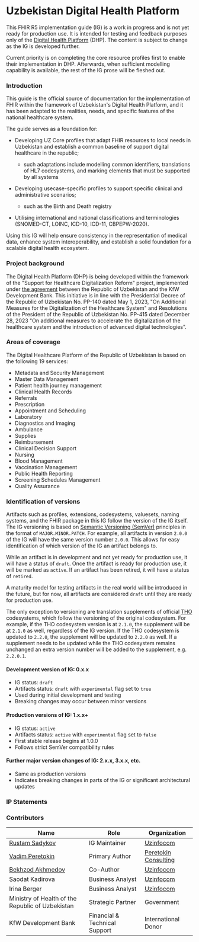 # Uzbekistan Digital Health Platform

This FHIR R5 implementation guide (IG) is a work in progress and is not yet ready for production use. It is intended for testing and feedback purposes only of the [Digital Health Platform](https://www.kfw.de/About-KfW/Newsroom/Latest-News/Pressemitteilungen-Details_723328.html) (DHP). The content is subject to change as the IG is developed further.

Current priority is on completing the core resource profiles first to enable their implementation in DHP. Afterwards, when sufficient modelling capability is available, the rest of the IG prose will be fleshed out.

### Introduction

This guide is the official source of documentation for the implementation of FHIR within the framework of Uzbekistan's Digital Health Platform, and it has been adapted to the realities, needs, and specific features of the national healthcare system.

The guide serves as a foundation for: 

* Developing UZ Core profiles that adapt FHIR resources to local needs in Uzbekistan and establish a common baseline of support digital healthcare in the republic;
  * such adaptations include modelling common identifiers, translations of HL7 codesystems, and marking elements that must be supported by all systems

* Developing usecase-specific profiles to support specific clinical and administrative scenarios;
  * such as the Birth and Death registry 

* Utilising international and national classifications and terminologies (SNOMED-CT, LOINC, ICD-10, ICD-11, CBPEPW-2020). 

Using this IG will help ensure consistency in the representation of medical data, enhance system interoperability, and establish a solid foundation for a scalable digital health ecosystem. 

### Project background

The Digital Health Platform (DHP) is being developed within the framework of the "Support for Healthcare Digitalization Reform" project, implemented under [the agreement](https://www.kfw.de/About-KfW/Newsroom/Latest-News/Pressemitteilungen-Details_723328.html) between the Republic of Uzbekistan and the KfW Development Bank. This initiative is in line with the Presidential Decree of the Republic of Uzbekistan No. PP-140 dated May 1, 2023, "On Additional Measures for the Digitalization of the Healthcare System" and Resolutions of the President of the Republic of Uzbekistan No. PP-415 dated December 28, 2023 "On additional measures to accelerate the digitalization of the healthcare system and the introduction of advanced digital technologies". 

### Areas of coverage

The Digital Healthcare Platform of the Republic of Uzbekistan is based on the following 19 services: 

* Metadata and Security Management 
* Master Data Management 
* Patient health journey management 
* Clinical Health Records 
* Referrals 
* Prescription 
* Appointment and Scheduling  
* Laboratory 
* Diagnostics and Imaging  
* Ambulance  
* Supplies   
* Reimbursement 
* Clinical Decision Support  
* Nursing 
* Blood Management 
* Vaccination Management  
* Public Health Reporting  
* Screening Schedules Management  
* Quality Assurance 

### Identification of versions

Artifacts such as profiles, extensions, codesystems, valuesets, naming systems, and the FHIR package in this IG follow the version of the IG itself. The IG versioning is based on [Semantic Versioning (SemVer)](https://semver.org/) principles in the format of `MAJOR.MINOR.PATCH`. For example, all artifacts in version `2.0.0` of the IG will have the same version number `2.0.0`. This allows for easy identification of which version of the IG an artifact belongs to.

While an artifact is in development and not yet ready for production use, it will have a status of `draft`. Once the artifact is ready for production use, it will be marked as `active`. If an artifact has been retired, it will have a status of `retired`.

A maturity model for testing artifacts in the real world will be introduced in the future, but for now, all artifacts are considered `draft` until they are ready for production use.

The only exception to versioning are translation supplements of official [THO](https://terminology.hl7.org) codesystems, which follow the versioning of the original codesystem. For example, if the THO codesystem version is at `2.1.0`, the supplement will be at `2.1.0` as well, regardless of the IG version. If the THO codesystem is updated to `2.2.0`, the supplement will be updated to `2.2.0` as well. If a supplement needs to be updated while the THO codesystem remains unchanged an extra version number will be added to the supplement, e.g. `2.2.0.1`.

#### Development version of IG: 0.x.x
- IG status: `draft`
- Artifacts status: `draft` with `experimental` flag set to `true`
- Used during initial development and testing
- Breaking changes may occur between minor versions

#### Production versions of IG: 1.x.x+
- IG status: `active`
- Artifacts status: `active` with `experimental` flag set to `false`
- First stable release begins at 1.0.0
- Follows strict SemVer compatibility rules

#### Further major version changes of IG: 2.x.x, 3.x.x, etc.
- Same as production versions
- Indicates breaking changes in parts of the IG or significant architectural updates

### IP Statements
<!-- { // not yet supported by i18n in IG publisher: % include ip-statements.xhtml %} -->

### Contributors

| Name                                             | Role                          | Organization                                    |
| ------------------------------------------------ | ----------------------------- | ----------------------------------------------- |
| [Rustam Sadykov](https://github.com/roosyabuddy) | IG Maintainer                 | [Uzinfocom](https://uzinfocom.uz)               |
| [Vadim Peretokin](https://github.com/vadi2/)     | Primary Author                | [Peretokin Consulting](https://vadimperetok.in) |
| [Bekhzod Akhmedov](https://github.com/BEKHZOD98) | Co-Author                     | [Uzinfocom](https://uzinfocom.uz)               |
| Saodat Kadirova                                  | Business Analyst              | [Uzinfocom](https://uzinfocom.uz)               |
| Irina Berger                                     | Business Analyst              | [Uzinfocom](https://uzinfocom.uz)               |
| Ministry of Health of the Republic of Uzbekistan | Strategic Partner             | Government                                      |
| KfW Development Bank                             | Financial & Technical Support | International Donor                             |
